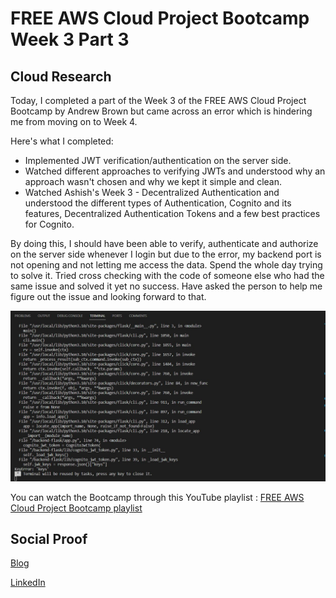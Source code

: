 # FREE AWS Cloud Project Bootcamp Week 3 Part 3

## Cloud Research

Today, I completed a part of the Week 3 of the FREE AWS Cloud Project Bootcamp by Andrew Brown but came across an error which is hindering me from moving on to Week 4. 

Here's what I completed:
- Implemented JWT verification/authentication on the server side.
- Watched different approaches to verifying JWTs and understood why an approach wasn't chosen and why we kept it simple and clean.
- Watched Ashish's Week 3 - Decentralized Authentication and understood the different types of Authentication, Cognito and its features, Decentralized Authentication Tokens and a few best practices for Cognito.

By doing this, I should have been able to verify, authenticate and authorize on the server side whenever I login but due to the error, my backend port is not opening and not letting me access the data. Spend the whole day trying to solve it. Tried cross checking with the code of someone else who had the same issue and solved it yet no success. Have asked the person to help me figure out the issue and looking forward to that.

![Screenshot](https://github.com/aaditunni/100DaysOfCloud/blob/main/Journey/070/day70.JPG)

You can watch the Bootcamp through this YouTube playlist : [FREE AWS Cloud Project Bootcamp playlist](https://youtube.com/playlist?list=PLBfufR7vyJJ7k25byhRXJldB5AiwgNnWv)

## Social Proof

[Blog](https://dev.to/aaditunni/free-aws-cloud-project-bootcamp-week-3-part-3-1d7e)

[LinkedIn](https://www.linkedin.com/posts/aaditunni_100daysofcloud-aws-cloud-activity-7040445439912886272-cwts?utm_source=share&utm_medium=member_desktop)
